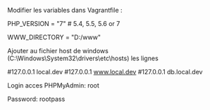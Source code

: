 Modifier les variables dans Vagrantfile :

PHP_VERSION = "7" # 5.4, 5.5, 5.6 or 7

WWW_DIRECTORY = "D:/www"

Ajouter au fichier host de windows (C:\Windows\System32\drivers\etc\hosts) les lignes

#127.0.0.1	local.dev
#127.0.0.1	www.local.dev
#127.0.0.1	db.local.dev

Login acces PHPMyAdmin: root

Password: rootpass